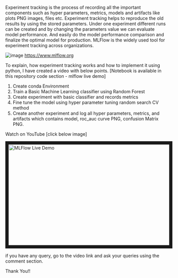 Experiment tracking is the process of recording all the important components such as hyper parameters, metrics, models and artifacts like plots PNG images, files etc. Experiment tracking helps to reproduce the old results by using the stored parameters. Under one experiment different runs can be created and by changing the parameters value we can evaluate model performance. And easily do the model performance comparison and finalize the optimal model for production. MLFlow is the widely used tool for experiment tracking across organizations.

![image](https://user-images.githubusercontent.com/40880107/179552894-d844cbf7-652e-4e56-bc31-f2018043cb5a.png)
https://www.mlflow.org

To explain, how experiment tracking works and how to implement it using python, I have created a video with below points. [Notebook is available in this repository code section - mlflow live demo]

1. Create conda Environment
2. Train a Basic Machine Learning classifier using Random Forest
3. Create experiment with basic classifier and records metrics
4. Fine tune the model using hyper parameter tuning random search CV method
5. Create another experiment and log all hyper parameters, metrics, and artifacts which contains model, roc_auc curve PNG, confusion Matrix PNG.

Watch on YouTube [click below image]

<a href="http://www.youtube.com/watch?feature=player_embedded&v=r0do1KVEGqM" target="_blank"><img src="http://img.youtube.com/vi/r0do1KVEGqM/0.jpg" 
alt="MLFlow Live Demo" width="560" height="315" border="10" /></a>

if you have any query, go to the video link and ask your queries using the comment section.

Thank You!!
